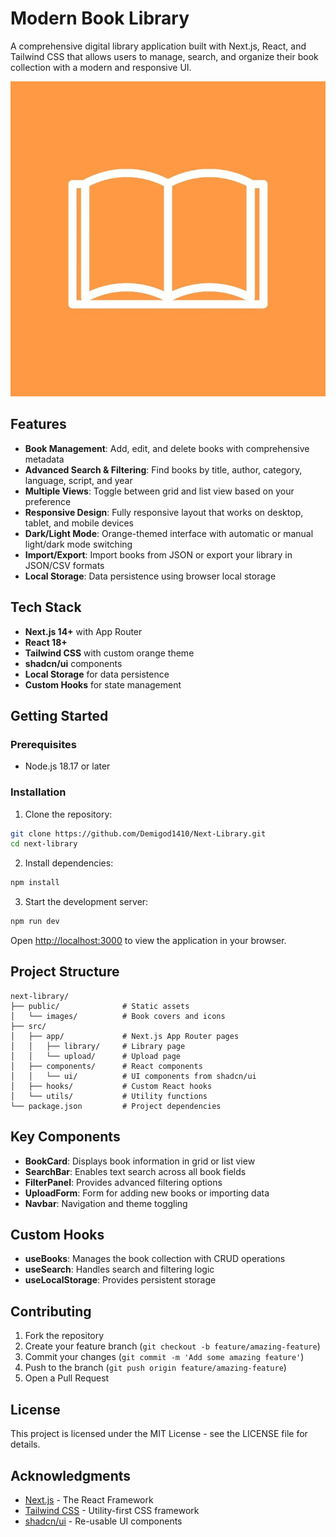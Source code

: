 # Modern Book Library

A comprehensive digital library application built with Next.js, React, and Tailwind CSS that allows users to manage, search, and organize their book collection with a modern and responsive UI.

![Modern Book Library](/public/images/book_icon.jpg)

## Features

- **Book Management**: Add, edit, and delete books with comprehensive metadata
- **Advanced Search & Filtering**: Find books by title, author, category, language, script, and year
- **Multiple Views**: Toggle between grid and list view based on your preference
- **Responsive Design**: Fully responsive layout that works on desktop, tablet, and mobile devices
- **Dark/Light Mode**: Orange-themed interface with automatic or manual light/dark mode switching
- **Import/Export**: Import books from JSON or export your library in JSON/CSV formats
- **Local Storage**: Data persistence using browser local storage

## Tech Stack

- **Next.js 14+** with App Router
- **React 18+**
- **Tailwind CSS** with custom orange theme
- **shadcn/ui** components
- **Local Storage** for data persistence
- **Custom Hooks** for state management

## Getting Started

### Prerequisites

- Node.js 18.17 or later

### Installation

1. Clone the repository:

```bash
git clone https://github.com/Demigod1410/Next-Library.git
cd next-library
```

2. Install dependencies:

```bash
npm install
```

3. Start the development server:

```bash
npm run dev
```

Open [http://localhost:3000](http://localhost:3000) to view the application in your browser.

## Project Structure

```
next-library/
├── public/              # Static assets
│   └── images/          # Book covers and icons
├── src/
│   ├── app/             # Next.js App Router pages
│   │   ├── library/     # Library page
│   │   └── upload/      # Upload page
│   ├── components/      # React components
│   │   └── ui/          # UI components from shadcn/ui
│   ├── hooks/           # Custom React hooks
│   └── utils/           # Utility functions
└── package.json         # Project dependencies
```

## Key Components

- **BookCard**: Displays book information in grid or list view
- **SearchBar**: Enables text search across all book fields
- **FilterPanel**: Provides advanced filtering options
- **UploadForm**: Form for adding new books or importing data
- **Navbar**: Navigation and theme toggling

## Custom Hooks

- **useBooks**: Manages the book collection with CRUD operations
- **useSearch**: Handles search and filtering logic
- **useLocalStorage**: Provides persistent storage

## Contributing

1. Fork the repository
2. Create your feature branch (`git checkout -b feature/amazing-feature`)
3. Commit your changes (`git commit -m 'Add some amazing feature'`)
4. Push to the branch (`git push origin feature/amazing-feature`)
5. Open a Pull Request

## License

This project is licensed under the MIT License - see the LICENSE file for details.

## Acknowledgments

- [Next.js](https://nextjs.org) - The React Framework
- [Tailwind CSS](https://tailwindcss.com) - Utility-first CSS framework
- [shadcn/ui](https://ui.shadcn.com) - Re-usable UI components
